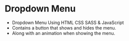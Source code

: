 # Dropdown Menu

- Dropdown Menu Using HTML CSS SASS & JavaScript
- Contains a button that shows and hides the menu.
- Along with an animation when showing the menu.
